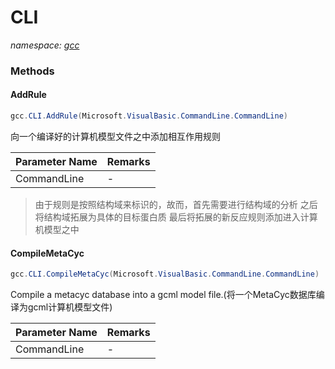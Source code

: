 ﻿# CLI
_namespace: [gcc](./index.md)_





### Methods

#### AddRule
```csharp
gcc.CLI.AddRule(Microsoft.VisualBasic.CommandLine.CommandLine)
```
向一个编译好的计算机模型文件之中添加相互作用规则

|Parameter Name|Remarks|
|--------------|-------|
|CommandLine|-|

> 
>  由于规则是按照结构域来标识的，故而，首先需要进行结构域的分析
>  之后将结构域拓展为具体的目标蛋白质
>  最后将拓展的新反应规则添加进入计算机模型之中
>  

#### CompileMetaCyc
```csharp
gcc.CLI.CompileMetaCyc(Microsoft.VisualBasic.CommandLine.CommandLine)
```
Compile a metacyc database into a gcml model file.(将一个MetaCyc数据库编译为gcml计算机模型文件)

|Parameter Name|Remarks|
|--------------|-------|
|CommandLine|-|



